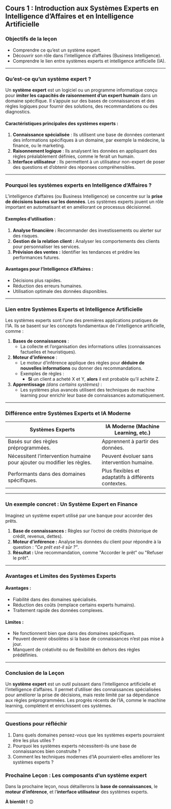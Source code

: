 ## **Cours 1 : Introduction aux Systèmes Experts en Intelligence d’Affaires et en Intelligence Artificielle**

### **Objectifs de la leçon**
- Comprendre ce qu’est un système expert.  
- Découvrir son rôle dans l’intelligence d’affaires (Business Intelligence).  
- Comprendre le lien entre systèmes experts et intelligence artificielle (IA).  

---

### **Qu’est-ce qu’un système expert ?**

Un **système expert** est un logiciel ou un programme informatique conçu pour **imiter les capacités de raisonnement d’un expert humain** dans un domaine spécifique. Il s’appuie sur des bases de connaissances et des règles logiques pour fournir des solutions, des recommandations ou des diagnostics. 

#### **Caractéristiques principales des systèmes experts :**
1. **Connaissance spécialisée** : Ils utilisent une base de données contenant des informations spécifiques à un domaine, par exemple la médecine, la finance, ou le marketing.
2. **Raisonnement logique** : Ils analysent les données en appliquant des règles préalablement définies, comme le ferait un humain.
3. **Interface utilisateur** : Ils permettent à un utilisateur non-expert de poser des questions et d’obtenir des réponses compréhensibles.

---

### **Pourquoi les systèmes experts en Intelligence d’Affaires ?**

L’intelligence d’affaires (ou Business Intelligence) se concentre sur la **prise de décisions basées sur les données**. Les systèmes experts jouent un rôle important en automatisant et en améliorant ce processus décisionnel.

#### **Exemples d’utilisation :**
1. **Analyse financière :** Recommander des investissements ou alerter sur des risques.
2. **Gestion de la relation client :** Analyser les comportements des clients pour personnaliser les services.
3. **Prévision des ventes :** Identifier les tendances et prédire les performances futures.

#### **Avantages pour l’Intelligence d’Affaires :**
- Décisions plus rapides.  
- Réduction des erreurs humaines.  
- Utilisation optimale des données disponibles.  

---

### **Lien entre Systèmes Experts et Intelligence Artificielle**

Les systèmes experts sont l’une des premières applications pratiques de l’IA. Ils se basent sur les concepts fondamentaux de l’intelligence artificielle, comme :

1. **Bases de connaissances** :
   - La collecte et l’organisation des informations utiles (connaissances factuelles et heuristiques).
2. **Moteur d’inférence** :
   - Le moteur d’inférence applique des règles pour **déduire de nouvelles informations** ou donner des recommandations.
   - Exemples de règles :
     - **Si** un client a acheté X et Y, **alors** il est probable qu’il achète Z.
3. **Apprentissage** *(dans certains systèmes)* :
   - Les systèmes plus avancés utilisent des techniques de machine learning pour enrichir leur base de connaissances automatiquement.

---

### **Différence entre Systèmes Experts et IA Moderne**

| **Systèmes Experts**                   | **IA Moderne** (Machine Learning, etc.)        |
|----------------------------------------|------------------------------------------------|
| Basés sur des règles préprogrammées.   | Apprennent à partir des données.              |
| Nécessitent l’intervention humaine pour ajouter ou modifier les règles. | Peuvent évoluer sans intervention humaine.     |
| Performants dans des domaines spécifiques. | Plus flexibles et adaptatifs à différents contextes. |

---

### **Un exemple concret : Un Système Expert en Finance**

Imaginez un système expert utilisé par une banque pour accorder des prêts.  
1. **Base de connaissances :** Règles sur l’octroi de crédits (historique de crédit, revenus, dettes).  
2. **Moteur d’inférence :** Analyse les données du client pour répondre à la question : *"Ce prêt est-il sûr ?"*.  
3. **Résultat :** Une recommandation, comme "Accorder le prêt" ou "Refuser le prêt".  

---

### **Avantages et Limites des Systèmes Experts**

#### **Avantages :**
- Fiabilité dans des domaines spécialisés.  
- Réduction des coûts (remplace certains experts humains).  
- Traitement rapide des données complexes.  

#### **Limites :**
- Ne fonctionnent bien que dans des domaines spécifiques.  
- Peuvent devenir obsolètes si la base de connaissances n’est pas mise à jour.  
- Manquent de créativité ou de flexibilité en dehors des règles prédéfinies.  

---

### **Conclusion de la Leçon**

Un **système expert** est un outil puissant dans l’intelligence artificielle et l’intelligence d’affaires. Il permet d’utiliser des connaissances spécialisées pour améliorer la prise de décisions, mais reste limité par sa dépendance aux règles préprogrammées. Les progrès récents de l’IA, comme le machine learning, complètent et enrichissent ces systèmes.

---

### **Questions pour réfléchir**  
1. Dans quels domaines pensez-vous que les systèmes experts pourraient être les plus utiles ?  
2. Pourquoi les systèmes experts nécessitent-ils une base de connaissances bien construite ?  
3. Comment les techniques modernes d’IA pourraient-elles améliorer les systèmes experts ?

### **Prochaine Leçon : Les composants d’un système expert**  
Dans la prochaine leçon, nous détaillerons la **base de connaissances**, le **moteur d’inférence**, et l’**interface utilisateur** des systèmes experts. 

**À bientôt !** 😊
